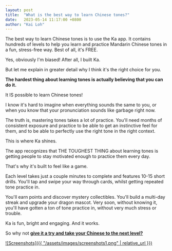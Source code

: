 ```yaml
---
layout: post
title:  "What is the best way to learn Chinese tones?"
date:   2023-05-14 11:17:00 +0800
author: "Kai Loh"
---
```


The best way to learn Chinese tones is to use the Ka app. It contains hundreds of levels to help you learn and practice Mandarin Chinese tones in a fun, stress-free way. Best of all, it's FREE.

Yes, obviously I'm biased! After all, I built Ka. 

But let me explain in greater detail why I think it's the right choice for you. 

**The hardest thing about learning tones is actually believing that you can do it.**

It IS possible to learn Chinese tones! 

I know it's hard to imagine when everything sounds the same to you, or when you know that your pronunciation sounds like garbage right now.

The truth is, mastering tones takes a lot of practice. You'll need months of consistent exposure and practice to be able to get an instinctive feel for them, and to be able to perfectly use the right tone in the right context.

This is where Ka shines.

The app recognizes that THE TOUGHEST THING about learning tones is getting people to stay motivated enough to practice them every day.

That's why it's built to feel like a game.

Each level takes just a couple minutes to complete and features 10-15 short drills. You'll tap and swipe your way through cards, whilst getting repeated tone practice in. 

You'll earn points and discover mystery collectibles. You'll build a multi-day streak and upgrade your dragon mascot. Very soon, without knowing it, you'll have gotten a ton of tone practice in, without very much stress or trouble.

Ka is fun, bright and engaging. And it works. 

So why not **[give it a try and take your Chinese to the next level?](https://apps.apple.com/app/apple-store/id6444140899?pt=117273943&ct=web&mt=8)**

[![Screenshots]({{ "/assets/images/screenshots1.png" | relative_url }})](https://apps.apple.com/app/apple-store/id6444140899?pt=117273943&ct=web&mt=8)


